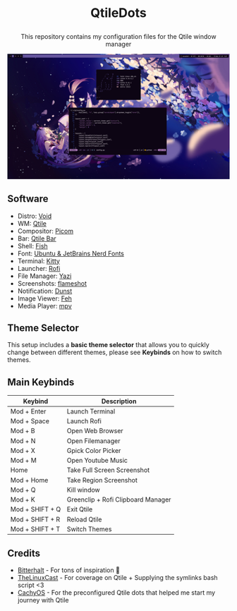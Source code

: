 # <p align="center">QtileDots</p>

<p align="center">This repository contains my configuration files for the Qtile window manager</p>

![preview](preview/preview.png?raw=true)

## Software
- Distro: [Void](https://voidlinux.org/)
- WM: [Qtile](https://qtile.org/)
- Compositor: [Picom](https://github.com/yshui/picom)
- Bar: [Qtile Bar](https://qtile.org/)
- Shell: [Fish](https://fishshell.com/)
- Font: [Ubuntu & JetBrains Nerd Fonts](https://www.nerdfonts.com/font-downloads)
- Terminal: [Kitty](https://sw.kovidgoyal.net/kitty/)
- Launcher: [Rofi](https://github.com/davatorium/rofi)
- File Manager: [Yazi](https://github.com/sxyazi/yazi)
- Screenshots: [flameshot](https://flameshot.org/)
- Notification: [Dunst](https://github.com/dunst-project/dunst)
- Image Viewer: [Feh](https://feh.finalrewind.org/)
- Media Player: [mpv](https://github.com/mpv-player/mpv)

## Theme Selector

This setup includes a **basic theme selector** that allows you to quickly change between different themes, please see **Keybinds** on how to switch themes.


## Main Keybinds

| Keybind | Description |
|---|---|
| Mod + Enter | Launch Terminal |
| Mod + Space | Launch Rofi |
| Mod + B | Open Web Browser |
| Mod + N | Open Filemanager |
| Mod + X | Gpick Color Picker |
| Mod + M | Open Youtube Music |
| Home | Take Full Screen Screenshot |
| Mod + Home | Take Region Screenshot |
| Mod + Q | Kill window |
| Mod + K | Greenclip + Rofi Clipboard Manager |
| Mod + SHIFT + Q | Exit Qtile |
| Mod + SHIFT + R | Reload Qtile |
| Mod + SHIFT + T | Switch Themes |

## Credits
- [Bitterhalt](https://github.com/bitterhalt) - For tons of inspiration 🐐
- [TheLinuxCast](https://gitlab.com/thelinuxcast) - For coverage on Qtile + Supplying the symlinks bash script <3
- [CachyOS](https://cachyos.org/) - For the preconfigured Qtile dots that helped me start my journey with Qtile
